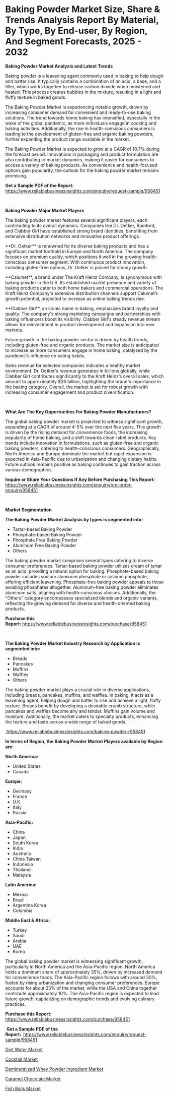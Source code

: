 <p><h1>Baking Powder Market Size, Share & Trends Analysis Report By Material, By Type, By End-user, By Region, And Segment Forecasts, 2025 - 2032</h1></p><p><strong>Baking Powder Market Analysis and Latest Trends</strong></p>
<p><p>Baking powder is a leavening agent commonly used in baking to help dough and batter rise. It typically contains a combination of an acid, a base, and a filler, which works together to release carbon dioxide when moistened and heated. This process creates bubbles in the mixture, resulting in a light and fluffy texture in baked goods.</p><p>The Baking Powder Market is experiencing notable growth, driven by increasing consumer demand for convenient and ready-to-use baking solutions. The trend towards home baking has intensified, especially in the wake of the global pandemic, as more individuals engage in cooking and baking activities. Additionally, the rise in health-conscious consumers is leading to the development of gluten-free and organic baking powders, further expanding the product range available in the market. </p><p>The Baking Powder Market is expected to grow at a CAGR of 10.7% during the forecast period. Innovations in packaging and product formulation are also contributing to market dynamics, making it easier for consumers to access a variety of baking products. As convenience and health-focused options gain popularity, the outlook for the baking powder market remains promising.</p></p>
<p><strong>Get a Sample PDF of the Report:&nbsp;</strong> <a href="https://www.reliablebusinessinsights.com/enquiry/request-sample/958451?utm_campaign=117&utm_medium=2&utm_source=Github&utm_content=ia&utm_term=14022025&utm_id=baking-powder">https://www.reliablebusinessinsights.com/enquiry/request-sample/958451</a></p>
<p>&nbsp;</p>
<p><strong>Baking Powder Major Market Players</strong></p>
<p><p>The baking powder market features several significant players, each contributing to its overall dynamics. Companies like Dr. Oetker, Rumford, and Clabber Girl have established strong brand identities, benefiting from extensive distribution networks and innovative product offerings.</p><p>**Dr. Oetker** is renowned for its diverse baking products and has a significant market foothold in Europe and North America. The company focuses on premium quality, which positions it well in the growing health-conscious consumer segment. With continuous product innovation, including gluten-free options, Dr. Oetker is poised for steady growth.</p><p>**Calumet**, a brand under The Kraft Heinz Company, is synonymous with baking powder in the U.S. Its established market presence and variety of baking products cater to both home bakers and commercial operations. The Kraft Heinz Company's extensive distribution channels support Calumet’s growth potential, projected to increase as online baking trends rise.</p><p>**Clabber Girl**, an iconic name in baking, emphasizes brand loyalty and quality. The company's strong marketing campaigns and partnerships with baking influencers boost its visibility. Clabber Girl's steady revenue stream allows for reinvestment in product development and expansion into new markets.</p><p>Future growth in the baking powder sector is driven by health trends, including gluten-free and organic products. The market size is anticipated to increase as more consumers engage in home baking, catalyzed by the pandemic's influence on eating habits.</p><p>Sales revenue for selected companies indicates a healthy market environment: Dr. Oetker's revenue generates in billions globally, while Clabber Girl contributes significantly to the Kraft Heinz’s overall sales, which amount to approximately $26 billion, highlighting the brand's importance in the baking category. Overall, the market is set for robust growth with increasing consumer engagement and product diversification.</p></p>
<p>&nbsp;</p>
<p><strong>What Are The Key Opportunities For Baking Powder Manufacturers?</strong></p>
<p><p>The global baking powder market is projected to witness significant growth, expanding at a CAGR of around 4-5% over the next five years. This growth is driven by the rising demand for convenience foods, the increasing popularity of home baking, and a shift towards clean-label products. Key trends include innovation in formulations, such as gluten-free and organic baking powders, catering to health-conscious consumers. Geographically, North America and Europe dominate the market but rapid expansion is expected in Asia-Pacific due to urbanization and changing dietary habits. Future outlook remains positive as baking continues to gain traction across various demographics.</p></p>
<p><strong>Inquire or Share Your Questions If Any Before Purchasing This Report:</strong> <a href="https://www.reliablebusinessinsights.com/enquiry/pre-order-enquiry/958451?utm_campaign=117&utm_medium=2&utm_source=Github&utm_content=ia&utm_term=14022025&utm_id=baking-powder">https://www.reliablebusinessinsights.com/enquiry/pre-order-enquiry/958451</a></p>
<p>&nbsp;</p>
<p><strong>Market Segmentation</strong></p>
<p><strong>The Baking Powder Market Analysis by types is segmented into:</strong></p>
<p><ul><li>Tartar-based Baking Powder</li><li>Phosphate-based Baking Powder</li><li>Phosphate Free Baking Powder</li><li>Aluminum Free Baking Powder</li><li>Others</li></ul></p>
<p><p>The baking powder market comprises several types catering to diverse consumer preferences. Tartar-based baking powder utilizes cream of tartar as an acid, providing a natural option for baking. Phosphate-based baking powder includes sodium aluminum phosphate or calcium phosphate, offering efficient leavening. Phosphate-free baking powder appeals to those avoiding phosphates altogether. Aluminum-free baking powder eliminates aluminum salts, aligning with health-conscious choices. Additionally, the "Others" category encompasses specialized blends and organic variants, reflecting the growing demand for diverse and health-oriented baking products.</p></p>
<p><strong>Purchase this Report:&nbsp;</strong><a href="https://www.reliablebusinessinsights.com/purchase/958451?utm_campaign=117&utm_medium=2&utm_source=Github&utm_content=ia&utm_term=14022025&utm_id=baking-powder">https://www.reliablebusinessinsights.com/purchase/958451</a></p>
<p>&nbsp;</p>
<p><strong>The Baking Powder Market Industry Research by Application is segmented into:</strong></p>
<p><ul><li>Breads</li><li>Pancakes</li><li>Muffins</li><li>Waffles</li><li>Others</li></ul></p>
<p><p>The baking powder market plays a crucial role in diverse applications, including breads, pancakes, muffins, and waffles. In baking, it acts as a leavening agent, helping dough and batter to rise and achieve a light, fluffy texture. Breads benefit by developing a desirable crumb structure, while pancakes and waffles become airy and tender. Muffins gain volume and moisture. Additionally, the market caters to specialty products, enhancing the texture and taste across a wide range of baked goods.</p></p>
<p><a href="https://www.reliablebusinessinsights.com/baking-powder-r958451?utm_campaign=117&utm_medium=2&utm_source=Github&utm_content=ia&utm_term=14022025&utm_id=baking-powder">&nbsp;https://www.reliablebusinessinsights.com/baking-powder-r958451</a></p>
<p><strong>In terms of Region, the Baking Powder Market Players available by Region are:</strong></p>
<p>
    <p> <strong> North America: </strong>
        <ul>
            <li>United States</li>
            <li>Canada</li>
        </ul>
        </p> 
    <p> <strong> Europe: </strong>
        <ul>
            <li>Germany</li>
            <li>France</li>
            <li>U.K.</li>
            <li>Italy</li>
            <li>Russia</li>
        </ul>
        </p> 
    <p> <strong> Asia-Pacific: </strong>
        <ul>
            <li>China</li>
            <li>Japan</li>
            <li>South Korea</li>
            <li>India</li>
            <li>Australia</li>
            <li>China Taiwan</li>
            <li>Indonesia</li>
            <li>Thailand</li>
            <li>Malaysia</li>
        </ul>
        </p> 
    <p> <strong> Latin America: </strong>
        <ul>
            <li>Mexico</li>
            <li>Brazil</li>
            <li>Argentina Korea</li>
            <li>Colombia</li>
        </ul>
        </p> 
    <p> <strong> Middle East & Africa: </strong>
        <ul>
            <li>Turkey</li>
            <li>Saudi</li>
            <li>Arabia</li>
            <li>UAE</li>
            <li>Korea</li>
        </ul>
    </p>
    </p>
<p><p>The global baking powder market is witnessing significant growth, particularly in North America and the Asia-Pacific region. North America holds a dominant share of approximately 35%, driven by increased demand for convenience foods. The Asia-Pacific region follows with around 30%, fueled by rising urbanization and changing consumer preferences. Europe accounts for about 25% of the market, while the USA and China together contribute approximately 10%. The Asia-Pacific region is expected to lead future growth, capitalizing on demographic trends and evolving culinary practices.</p></p>
<p><strong>Purchase this Report: </strong><a href="https://www.reliablebusinessinsights.com/purchase/958451?utm_campaign=117&utm_medium=2&utm_source=Github&utm_content=ia&utm_term=14022025&utm_id=baking-powder">https://www.reliablebusinessinsights.com/purchase/958451</a></p>
<p>&nbsp;<strong>Get a Sample PDF of the Report:&nbsp;&nbsp;</strong><a href="https://www.reliablebusinessinsights.com/enquiry/request-sample/958451?utm_campaign=117&utm_medium=2&utm_source=Github&utm_content=ia&utm_term=14022025&utm_id=baking-powder">https://www.reliablebusinessinsights.com/enquiry/request-sample/958451</a></p>
<p><strong></strong></p>
<p><p><a href="https://github.com/aoiniyaloz/Market-Research-Report-List-1/blob/main/diet-water-market.md?utm_campaign=117&utm_medium=2&utm_source=Github&utm_content=ia&utm_term=14022025&utm_id=baking-powder">Diet Water Market</a></p><p><a href="https://github.com/celpabembes/Market-Research-Report-List-1/blob/main/cocktail-market.md?utm_campaign=117&utm_medium=2&utm_source=Github&utm_content=ia&utm_term=14022025&utm_id=baking-powder">Cocktail Market</a></p><p><a href="https://github.com/sandoyjonet/Market-Research-Report-List-1/blob/main/demineralized-whey-powder-ingredient-market.md?utm_campaign=117&utm_medium=2&utm_source=Github&utm_content=ia&utm_term=14022025&utm_id=baking-powder">Demineralized Whey Powder Ingredient Market</a></p><p><a href="https://github.com/voetzeszuh/Market-Research-Report-List-1/blob/main/caramel-chocolate-market.md?utm_campaign=117&utm_medium=2&utm_source=Github&utm_content=ia&utm_term=14022025&utm_id=baking-powder">Caramel Chocolate Market</a></p><p><a href="https://github.com/itayjedhe/Market-Research-Report-List-1/blob/main/fish-balls-market.md?utm_campaign=117&utm_medium=2&utm_source=Github&utm_content=ia&utm_term=14022025&utm_id=baking-powder">Fish Balls Market</a></p></p>